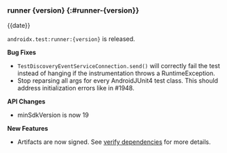 ### runner {version} {:#runner-{version}}

{{date}}

`androidx.test:runner:{version}` is released.

**Bug Fixes**

* `TestDiscoveryEventServiceConnection.send()` will correctly fail the test instead of hanging if the instrumentation throws a RuntimeException.
* Stop reparsing all args for every AndroidJUnit4 test class. This should address initialization errors like in #1948.

**API Changes**

* minSdkVersion is now 19

**New Features**

* Artifacts are now signed. See [verify dependencies](https://developer.android.com/jetpack/getting-started#verify_dependencies) for more details.